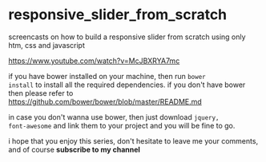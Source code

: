# responsive_slider_from_scratch
screencasts on how to build a responsive slider from scratch using only htm, css and javascript

https://www.youtube.com/watch?v=McJBXRYA7mc

if you have bower installed on your machine, then run <code>bower install</code> to install all the required dependencies.
if you don't have bower then please refer to https://github.com/bower/bower/blob/master/README.md

in case you don't wanna use bower, then just download <code>jquery, font-awesome</code> and link them to your project and you will be fine to go.

i hope that you enjoy this series, don't hesitate to leave me your comments, and of course <b>subscribe to my channel</b>
